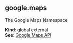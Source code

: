<a name="external_google.maps"></a>

## google.maps
The Google Maps Namespace

**Kind**: global external  
**See**: [Google Maps API](https://github.com/amenadiel/google-maps-documentation/blob/master/docs/)  
